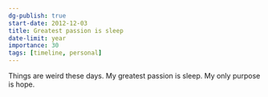 ```yaml
---
dg-publish: true
start-date: 2012-12-03
title: Greatest passion is sleep
date-limit: year
importance: 30
tags: [timeline, personal]
---
```


Things are weird these days. My greatest passion is sleep. My only purpose is hope.